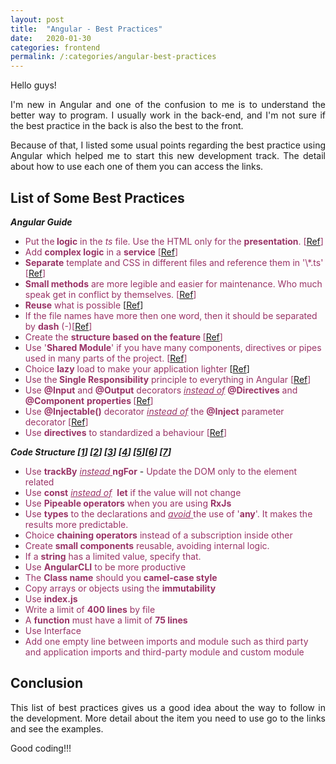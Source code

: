 ```yaml
---
layout: post
title:  "Angular - Best Practices"
date:   2020-01-30
categories: frontend
permalink: /:categories/angular-best-practices
---
```


<p style="text-align: justify;">Hello guys!</p>
<p style="text-align: justify;">I'm new in Angular and one of the confusion to me is to understand the better way to program. I usually work in the back-end, and I'm not sure if the best practice in the back is also the best to the front.</p>
<p style="text-align: justify;">Because of that, I listed some usual points regarding the best practice using Angular which helped me to start this new development track. The detail about how to use each one of them you can access the links.</p>

<h2>List of Some Best Practices</h2>
<em><strong>Angular Guide</strong></em>
<ul>
	<li><span style="color: #993366;">Put the<strong> logic</strong> in the <em>ts</em> file. Use the HTML only for the <strong>presentation</strong>. [<a href="https://angular.io/guide/styleguide#put-presentation-logic-in-the-component-class">Ref</a>]</span></li>
	<li><span style="color: #993366;">Add <strong>complex logic</strong> in a <strong>service</strong> [<a href="https://angular.io/guide/styleguide#delegate-complex-component-logic-to-services">Ref</a>]</span></li>
	<li><span style="color: #993366;"><strong>Separate</strong> template and CSS in different files and reference them in '\*.ts' [<a href="https://angular.io/guide/styleguide#extract-templates-and-styles-to-their-own-files">Ref</a>]</span></li>
	<li><span style="color: #993366;"><strong>Small methods</strong> are more legible and easier for maintenance. Who much speak get in conflict by themselves. [<a href="https://angular.io/guide/styleguide#small-functions">Ref</a>]</span></li>
	<li><span style="color: #993366;"><strong>Reuse</strong> what is possible</span> [<a href="https://angular.io/guide/styleguide#t-dry-try-to-be-dry">Ref</a>]</li>
	<li><span style="color: #993366;">If the file names have more then one word, then it should be separated by <strong>dash</strong> (-)[<a href="https://angular.io/guide/styleguide#naming">Ref</a>]</span></li>
	<li><span style="color: #993366;">Create the <strong>structure based on the feature </strong>[<a href="https://angular.io/guide/styleguide#overall-structural-guidelines">Ref</a>]</span></li>
	<li><span style="color: #993366;">Use '<strong>Shared Module</strong>' if you have many components, directives or pipes used in many parts of the project. [<a href="https://angular.io/guide/styleguide#shared-feature-module">Ref</a>]</span></li>
	<li><span style="color: #993366;">Choice <strong>lazy</strong> load to make your application lighter</span> [<a href="https://angular.io/guide/styleguide#lazy-loaded-folders">Ref</a>]</li>
	<li><span style="color: #993366;">Use the<strong> Single Responsibility</strong> principle to everything in Angular [<a href="https://angular.io/guide/styleguide#single-responsibility">Ref</a>]</span></li>
	<li><span style="color: #993366;">Use <strong>@Input</strong> and <strong>@Output</strong> decorators <em><span style="text-decoration: underline;">instead of</span> </em><strong>@Directives</strong> and <strong>@Component</strong> <strong>properties </strong>[<a href="https://angular.io/guide/styleguide#decorate-input-and-output-properties">Ref</a>]</span></li>
	<li><span style="color: #993366;">Use <strong>@Injectable()</strong> decorator <span style="text-decoration: underline;"><em>instead of</em></span> the <strong>@Inject</strong> parameter decorator [<a href="https://angular.io/guide/styleguide#use-the-injectable-class-decorator">Ref</a>]</span></li>
	<li><span style="color: #993366;">Use <strong>directives</strong> to standardized a behaviour [<a href="https://angular.io/guide/styleguide#directives">Ref</a>]</span></li>
</ul>
<em><strong>Code Structure [<a href="https://www.freecodecamp.org/news/best-practices-for-a-clean-and-performant-angular-application-288e7b39eb6f/">1</a>] [<a href="https://code-maze.com/angular-best-practices/">2</a>] [<a href="https://itnext.io/choosing-a-highly-scalable-folder-structure-in-angular-d987de65ec7">3</a>] [<a href="https://www.zeolearn.com/magazine/angular-best-practices">4</a>] [<a href="https://aglowiditsolutions.com/blog/angular-best-practices/">5</a>][<a href="https://onthecode.co.uk/scalable-angular-project-structure/">6</a>] [<a href="https://www.tektutorialshub.com/angular/angular-folder-structure-best-practices/">7</a>]</strong></em>
<ul>
	<li><span style="color: #993366;">Use <strong>trackBy</strong> <span style="text-decoration: underline;"><em>instead</em> </span><strong>ngFor</strong></span>
- <span style="color: #993366;">Update the DOM only to the element related</span></li>
	<li><span style="color: #993366;">Use <strong>const</strong> <span style="text-decoration: underline;"><em>instead of</em></span>  <strong>let</strong> if the value will not change</span></li>
	<li><span style="color: #993366;">Use <strong>Pipeable operators</strong> when you are using <strong>RxJs</strong></span></li>
	<li><span style="color: #993366;">Use <strong>types</strong> to the declarations and <span style="text-decoration: underline;"><em>avoid</em> </span>the use of '<strong>any</strong>'. It makes the results more predictable.</span></li>
	<li><span style="color: #993366;">Choice <strong>chaining operators</strong> instead of a subscription inside other</span></li>
	<li><span style="color: #993366;">Create <strong>small components</strong> reusable, avoiding internal logic.</span></li>
	<li><span style="color: #993366;">If a <strong>string</strong> has a limited value, specify that.</span></li>
	<li><span style="color: #993366;">Use <strong>AngularCLI</strong> to be more productive</span></li>
	<li><span style="color: #993366;">The <strong>Class name</strong> should you <strong>camel-case style</strong></span></li>
	<li><span style="color: #993366;">Copy arrays or objects using the <strong>immutability</strong></span></li>
	<li><span style="color: #993366;">Use <strong>index.js</strong> </span></li>
	<li><span style="color: #993366;">Write a limit of <strong>400 lines</strong> by file</span></li>
	<li><span style="color: #993366;">A <strong>function</strong> must have a limit of <strong>75 lines</strong></span></li>
	<li><span style="color: #993366;">Use Interface</span></li>
	<li><span style="color: #993366;">Add one empty line between imports and module such as third party and application imports and third-party module and custom module</span></li>
</ul>

<h2>Conclusion</h2>
<p style="text-align: justify;">This list of best practices gives us a good idea about the way to follow in the development. More detail about the item you need to use go to the links and see the examples.</p>
Good coding!!!

